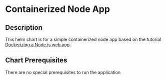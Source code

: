 # Containerized Node App

## Description

This helm chart is for a simple containerized node app based on the tutorial [Dockerizing a Node.js web app](https://nodejs.org/en/docs/guides/nodejs-docker-webapp/).

## Chart Prerequisites

There are no special prerequisites to run the application